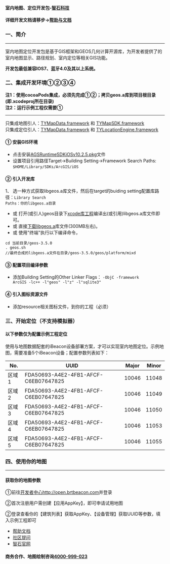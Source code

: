 #### 室内地图、定位开发包-[智石科技](http://www.brtbeacon.com)

**详细开发文档请移步->[帮助与文档](http://help.brtbeacon.com)**

### 一、简介
***
室内地图定位开发包是基于GIS框架和GEOS几何计算开源库，为开发者提供了的室内地图显示、路径规划、室内定位等相关GIS功能。

**开发包最低兼容IOS7、蓝牙4.0及其以上系统。**
### 二、集成开发环境①②③④
**注1：使用cocoaPods集成，必须先完成①②；拷贝geos.a库到项目根目录(即.xcodeproj所在目录)**<br/>
**注2：运行示例工程仅需要①**
***
只集成地图引人：[TYMapData.framework](libs/lib/TYMapData.framework) 和 [TYMapSDK.framework](libs/lib/TYMapSDK.framework)
<br/>只集成定位引人：[TYMapData.framework](libs/lib/TYMapData.framework) 和 [TYLocationEngine.framework](libs/lib/TYLocationEngine.framework)

#### ① 安装GIS环境

* 点击安装[AGSRuntimeSDKiOSv10.2.5.pkg](./AGSRuntimeSDKiOSv10.2.5.pkg)文件
* 设置项目引用路径Target->Building Setting->Framework Search Paths: 
<code>$HOME/Library/SDKs/ArcGIS/iOS</code>

#### ② 引入开发库
1、
选一种方式获取libgeos.a库文件，然后在target的buiding setting配置库路径：<code>Library Search Paths：你的libgeos.a目录</code>

* 或 打开(或引人)geos目录下[xcode库工程](geos/geos.xcodeproj)编译出(或引用)libgeos.a库文件即可。
* 或 直接[下载libgeos.a](https://pan.baidu.com/s/1qYU0ztM)库文件(300MB左右)。
* 或 使用"终端"执行以下编译命令，

```
cd 当前目录/geos-3.5.0
. geos.sh
//最终合成的libgeos.a文件在目录/geos-3.5.0/geos/platform/mixd
```

#### ③ 配置项目编译参数

* 添加Building Setting的Other Linker Flags：
  <code>-ObjC -framework ArcGIS -lc++ -l"geos" -l"z" -l"sqlite3"</code>

#### ④ 引入图标资源文件

* 添加resource相关图标文件，到你的工程（必须）


### 三、开始定位（不支持模拟器）

#### 以下参数仅为配置示例工程定位
使用与地图数据配套的iBeacon设备部署方案，才可以实现室内地图定位。示例地图，需要准备5个iBeacon设备；配置参数列表如下：

<table>
<thead>
<tr>
<th>No.</th>
<th>UUID </th>
<th> Major </th>
<th> Minor</th>
</tr>
</thead>
<tbody>
<tr>
<td>区域1</td>
<td rowspan＝'2'> FDA50693-A4E2-4FB1-AFCF-C6EB07647825 </td>
<td> 10046  </td>
<td> 11048</td>
</tr>
<tr>
<td>区域2</td>
<td> FDA50693-A4E2-4FB1-AFCF-C6EB07647825 </td>
<td> 10046  </td>
<td> 11049</td>
</tr>
<tr>
<td>区域3</td>
<td> FDA50693-A4E2-4FB1-AFCF-C6EB07647825 </td>
<td> 10046  </td>
<td> 11050</td>
</tr>
<tr>
<td>区域4</td>
<td> FDA50693-A4E2-4FB1-AFCF-C6EB07647825 </td>
<td> 10046  </td>
<td> 11053</td>
</tr>
<tr>
<td>区域5</td>
<td> FDA50693-A4E2-4FB1-AFCF-C6EB07647825 </td>
<td> 10046  </td>
<td> 11055</td>
</tr>
</tbody>
</table>

### 四、使用你的地图
***
#### 获取你的地图参数
①前往[开发者中心http://open.brtbeacon.com](http://open.brtbeacon.com)并登录

②首次注册用户需创建【应用AppKey】，即可申请试用地图

②登录查看你的【建筑列表】获取AppKey、【设备管理】获取UUID等参数，填入示例工程即可


* [帮助文档](http://help.brtbeacon.com)
* [社区提问](http://bbs.brtbeacon.com)
* [智石官网](http://www.brtbeacon.com)

#### 商务合作、地图绘制咨询[4000-999-023](tel:4000999023)